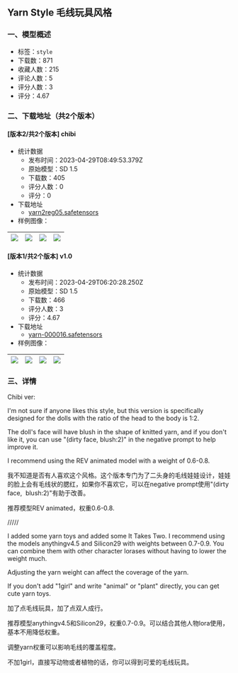 ## Yarn Style 毛线玩具风格 
### 一、模型概述

- 标签：`style`
- 下载数：871
- 收藏人数：215
- 评论人数：5
- 评分人数：3
- 评分：4.67

### 二、下载地址（共2个版本）

#### [版本2/共2个版本] chibi

- 统计数据
  - 发布时间：2023-04-29T08:49:53.379Z
  - 原始模型：SD 1.5
  - 下载数：405
  - 评分人数：0
  - 评分：0
- 下载地址
  - [yarn2reg05.safetensors](https://civitai.com/api/download/models/57909)
- 样例图像：

| <img src="https://image.civitai.com/xG1nkqKTMzGDvpLrqFT7WA/3e07aee6-bca7-4dad-da4f-b651f1112300/width=450/638854.jpeg" /> | <img src="https://image.civitai.com/xG1nkqKTMzGDvpLrqFT7WA/0abd262f-74cf-4c4a-310c-24afc3ca1900/width=450/630429.jpeg" /> | <img src="https://image.civitai.com/xG1nkqKTMzGDvpLrqFT7WA/af56c2f3-61ea-418f-187d-ed7ddd8b8100/width=450/630437.jpeg" /> | <img src="https://image.civitai.com/xG1nkqKTMzGDvpLrqFT7WA/03524fa2-ced3-4ca8-a162-2c04f9331400/width=450/630351.jpeg" /> |
| ---- | ---- | ---- | ---- |

#### [版本1/共2个版本] v1.0

- 统计数据
  - 发布时间：2023-04-29T06:20:28.250Z
  - 原始模型：SD 1.5
  - 下载数：466
  - 评分人数：3
  - 评分：4.67
- 下载地址
  - [yarn-000016.safetensors](https://civitai.com/api/download/models/43463)
- 样例图像：

| <img src="https://image.civitai.com/xG1nkqKTMzGDvpLrqFT7WA/9dce210d-166a-402b-02c2-51f0aa1d6400/width=450/475880.jpeg" /> | <img src="https://image.civitai.com/xG1nkqKTMzGDvpLrqFT7WA/5218d775-baef-4104-8bb2-16a323fb0000/width=450/475888.jpeg" /> | <img src="https://image.civitai.com/xG1nkqKTMzGDvpLrqFT7WA/aab4f7c5-a43f-4d3f-4534-4d256b2e2400/width=450/475879.jpeg" /> | <img src="https://image.civitai.com/xG1nkqKTMzGDvpLrqFT7WA/bb33abb9-993d-4e30-37af-70c6830d5600/width=450/475882.jpeg" /> |
| ---- | ---- | ---- | ---- |


### 三、详情
<p>Chibi ver:</p><p>I'm not sure if anyone likes this style, but this version is specifically designed for the dolls with the ratio of the head to the body is 1:2.</p><p>The doll's face will have blush in the shape of knitted yarn, and if you don't like it, you can use "(dirty face, blush:2)" in the negative prompt to help improve it.</p><p>I recommend using the REV animated model with a weight of 0.6-0.8.</p><p>我不知道是否有人喜欢这个风格。这个版本专门为了二头身的毛线娃娃设计，娃娃的脸上会有毛线状的腮红，如果你不喜欢它，可以在negative prompt使用"(dirty face,  blush:2)"有助于改善。</p><p>推荐模型REV animated，权重0.6-0.8.</p><p>/////</p><p>I added some yarn toys and added some It Takes Two. I recommend using the models anythingv4.5 and Silicon29 with weights between 0.7-0.9. You can combine them with other character lorases without having to lower the weight much.</p><p>Adjusting the yarn weight can affect the coverage of the yarn.</p><p>If you don't add "1girl" and write "animal" or "plant" directly, you can get cute yarn toys.</p><p>加了点毛线玩具，加了点双人成行。</p><p>推荐模型anythingv4.5和Silicon29，权重0.7-0.9。可以结合其他人物lora使用，基本不用降低权重。</p><p>调整yarn权重可以影响毛线的覆盖程度。</p><p>不加1girl，直接写动物或者植物的话，你可以得到可爱的毛线玩具。</p>